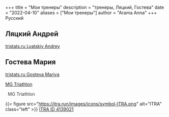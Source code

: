 +++
title = "Мои тренеры"
description = "тренеры, Ляцкий, Гостева"
date = "2022-04-10"
aliases = ["Мои тренеры"]
author = "Arama Anna"
+++
Русский


## Ляцкий Андрей
[tristats.ru Lyatskiy Andrey ](https://tristats.ru/rus/profile/lyatskiy-andrey "tristats Lyatskiy Andrey")

## Гостева Мария

[tristats.ru Gosteva Mariya ](https://tristats.ru/rus/profile/gosteva-mariya)

[MG Triathlon](https://t.me/mgtriathlon)

<a href=”https://bsky.app/profile/ijbeasley.bsky.social”>
<i class="fa-brands fa-bluesky"></i>
</a>

<a href="https://t.me/mgtriathlon" target="_blank" style="text-decoration: none; color: #333;">
  <i class="fab fa-telegram" style="font-size: 20px; color: #0088cc; margin-right: 8px;"></i>
  MG Triathlon
</a>

{{< figure src="https://itra.run/images/icons/symbol-ITRA.png" alt="ITRA" class="left" >}}
[ITRA ID 4139021](https://itra.run/api/RunnerSpace/GetRunnerSpace?runnerString=wCHjT3bactu1%2FSfy950qeQ%3D%3D)

<!-- Classic family icons in available styles (Font Awesome Classic is the default) -->
<i class="fa-solid fa-user"></i>
<i class="fa-regular fa-user"></i>
<i class="fa-light fa-user"></i>
<i class="fa-thin fa-user"></i>

<!-- You can also explicitly state the classic family like this -->
<i class="fa-classic fa-regular fa-user"></i>

<!-- Font Awesome Duotone family icon -->
<i class="fa-duotone fa-solid fa-user"></i>
<i class="fa-duotone fa-regular fa-user"></i>
<i class="fa-duotone fa-light fa-user"></i>
<i class="fa-duotone fa-thin fa-user"></i>

<!-- Font Awesome Sharp family icons in available styles -->
<i class="fa-sharp fa-solid fa-user"></i>
<i class="fa-sharp fa-regular fa-user"></i>
<i class="fa-sharp fa-light fa-user"></i>
<i class="fa-sharp fa-thin fa-user"></i>

<!-- Font Awesome Sharp Duotone family icon -->
<i class="fa-sharp-duotone fa-solid fa-user"></i>
<i class="fa-sharp-duotone fa-regular fa-user"></i>
<i class="fa-sharp-duotone fa-light fa-user"></i>
<i class="fa-sharp-duotone fa-thin fa-user"></i>

<!-- a Brands icon -->
<i class="fa-brands fa-font-awesome"></i>

